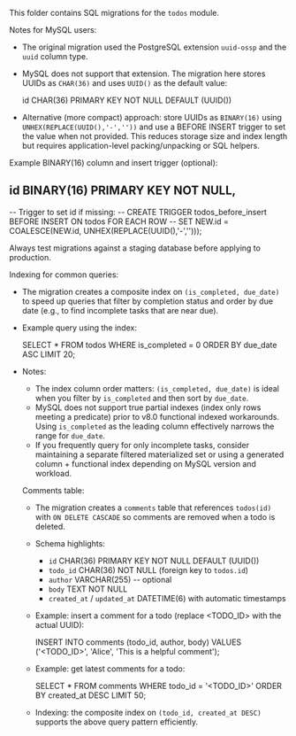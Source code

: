This folder contains SQL migrations for the `todos` module.

Notes for MySQL users:
- The original migration used the PostgreSQL extension `uuid-ossp` and the `uuid` column type.
- MySQL does not support that extension. The migration here stores UUIDs as `CHAR(36)` and uses `UUID()` as the default value:

  id CHAR(36) PRIMARY KEY NOT NULL DEFAULT (UUID())

- Alternative (more compact) approach: store UUIDs as `BINARY(16)` using `UNHEX(REPLACE(UUID(),'-',''))` and use a BEFORE INSERT trigger to set the value when not provided. This reduces storage size and index length but requires application-level packing/unpacking or SQL helpers.

Example BINARY(16) column and insert trigger (optional):

  id BINARY(16) PRIMARY KEY NOT NULL,
  --
  -- Trigger to set id if missing:
  -- CREATE TRIGGER todos_before_insert BEFORE INSERT ON todos FOR EACH ROW
  -- SET NEW.id = COALESCE(NEW.id, UNHEX(REPLACE(UUID(),'-','')));

Always test migrations against a staging database before applying to production.

Indexing for common queries:
- The migration creates a composite index on `(is_completed, due_date)` to speed up queries that filter by completion status and order by due date (e.g., to find incomplete tasks that are near due).
- Example query using the index:

  SELECT *
  FROM todos
  WHERE is_completed = 0
  ORDER BY due_date ASC
  LIMIT 20;

- Notes:
  - The index column order matters: `(is_completed, due_date)` is ideal when you filter by `is_completed` and then sort by `due_date`.
  - MySQL does not support true partial indexes (index only rows meeting a predicate) prior to v8.0 functional indexed workarounds. Using `is_completed` as the leading column effectively narrows the range for `due_date`.
  - If you frequently query for only incomplete tasks, consider maintaining a separate filtered materialized set or using a generated column + functional index depending on MySQL version and workload.

  Comments table:

  - The migration creates a `comments` table that references `todos(id)` with `ON DELETE CASCADE` so comments are removed when a todo is deleted.
  - Schema highlights:

    - `id` CHAR(36) PRIMARY KEY NOT NULL DEFAULT (UUID())
    - `todo_id` CHAR(36) NOT NULL (foreign key to `todos.id`)
    - `author` VARCHAR(255) -- optional
    - `body` TEXT NOT NULL
    - `created_at` / `updated_at` DATETIME(6) with automatic timestamps

  - Example: insert a comment for a todo (replace <TODO_ID> with the actual UUID):

    INSERT INTO comments (todo_id, author, body)
    VALUES ('<TODO_ID>', 'Alice', 'This is a helpful comment');

  - Example: get latest comments for a todo:

    SELECT * FROM comments WHERE todo_id = '<TODO_ID>' ORDER BY created_at DESC LIMIT 50;

  - Indexing: the composite index on `(todo_id, created_at DESC)` supports the above query pattern efficiently.
